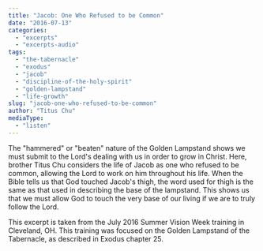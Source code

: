 ```yaml
---
title: "Jacob: One Who Refused to be Common"
date: "2016-07-13"
categories: 
  - "excerpts"
  - "excerpts-audio"
tags: 
  - "the-tabernacle"
  - "exodus"
  - "jacob"
  - "discipline-of-the-holy-spirit"
  - "golden-lampstand"
  - "life-growth"
slug: "jacob-one-who-refused-to-be-common"
author: "Titus Chu"
mediaType: 
  - "listen"
---
```


The "hammered" or "beaten" nature of the Golden Lampstand shows we must submit to the Lord's dealing with us in order to grow in Christ. Here, brother Titus Chu considers the life of Jacob as one who refused to be common, allowing the Lord to work on him throughout his life. When the Bible tells us that God touched Jacob's thigh, the word used for thigh is the same as that used in describing the base of the lampstand. This shows us that we must allow God to touch the very base of our living if we are to truly follow the Lord.

This excerpt is taken from the July 2016 Summer Vision Week training in Cleveland, OH. This training was focused on the Golden Lampstand of the Tabernacle, as described in Exodus chapter 25.
